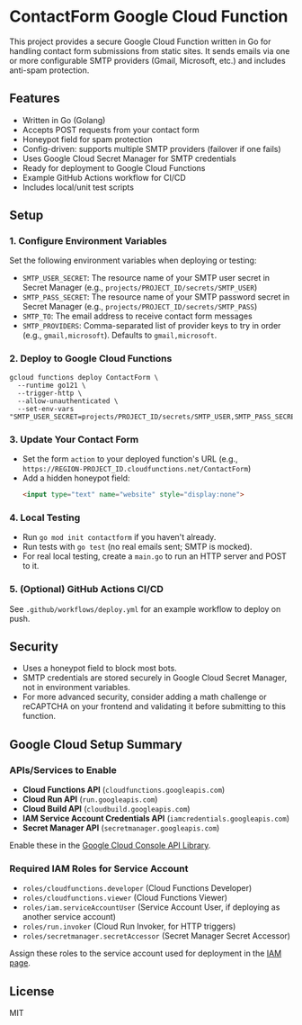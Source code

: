 # ContactForm Google Cloud Function

This project provides a secure Google Cloud Function written in Go for handling contact form submissions from static sites. It sends emails via one or more configurable SMTP providers (Gmail, Microsoft, etc.) and includes anti-spam protection.

## Features
- Written in Go (Golang)
- Accepts POST requests from your contact form
- Honeypot field for spam protection
- Config-driven: supports multiple SMTP providers (failover if one fails)
- Uses Google Cloud Secret Manager for SMTP credentials
- Ready for deployment to Google Cloud Functions
- Example GitHub Actions workflow for CI/CD
- Includes local/unit test scripts

## Setup

### 1. Configure Environment Variables
Set the following environment variables when deploying or testing:
- `SMTP_USER_SECRET`: The resource name of your SMTP user secret in Secret Manager (e.g., `projects/PROJECT_ID/secrets/SMTP_USER`)
- `SMTP_PASS_SECRET`: The resource name of your SMTP password secret in Secret Manager (e.g., `projects/PROJECT_ID/secrets/SMTP_PASS`)
- `SMTP_TO`: The email address to receive contact form messages
- `SMTP_PROVIDERS`: Comma-separated list of provider keys to try in order (e.g., `gmail,microsoft`). Defaults to `gmail,microsoft`.

### 2. Deploy to Google Cloud Functions

```
gcloud functions deploy ContactForm \
  --runtime go121 \
  --trigger-http \
  --allow-unauthenticated \
  --set-env-vars "SMTP_USER_SECRET=projects/PROJECT_ID/secrets/SMTP_USER,SMTP_PASS_SECRET=projects/PROJECT_ID/secrets/SMTP_PASS,SMTP_TO=you@gmail.com,SMTP_PROVIDERS=gmail,microsoft"
```

### 3. Update Your Contact Form
- Set the form `action` to your deployed function's URL (e.g., `https://REGION-PROJECT_ID.cloudfunctions.net/ContactForm`)
- Add a hidden honeypot field:
  ```html
  <input type="text" name="website" style="display:none">
  ```

### 4. Local Testing
- Run `go mod init contactform` if you haven't already.
- Run tests with `go test` (no real emails sent; SMTP is mocked).
- For real local testing, create a `main.go` to run an HTTP server and POST to it.

### 5. (Optional) GitHub Actions CI/CD
See `.github/workflows/deploy.yml` for an example workflow to deploy on push.

## Security
- Uses a honeypot field to block most bots.
- SMTP credentials are stored securely in Google Cloud Secret Manager, not in environment variables.
- For more advanced security, consider adding a math challenge or reCAPTCHA on your frontend and validating it before submitting to this function.

## Google Cloud Setup Summary

### APIs/Services to Enable
- **Cloud Functions API** (`cloudfunctions.googleapis.com`)
- **Cloud Run API** (`run.googleapis.com`)
- **Cloud Build API** (`cloudbuild.googleapis.com`)
- **IAM Service Account Credentials API** (`iamcredentials.googleapis.com`)
- **Secret Manager API** (`secretmanager.googleapis.com`)

Enable these in the [Google Cloud Console API Library](https://console.cloud.google.com/apis/library).

### Required IAM Roles for Service Account
- `roles/cloudfunctions.developer` (Cloud Functions Developer)
- `roles/cloudfunctions.viewer` (Cloud Functions Viewer)
- `roles/iam.serviceAccountUser` (Service Account User, if deploying as another service account)
- `roles/run.invoker` (Cloud Run Invoker, for HTTP triggers)
- `roles/secretmanager.secretAccessor` (Secret Manager Secret Accessor)

Assign these roles to the service account used for deployment in the [IAM page](https://console.cloud.google.com/iam-admin/iam).

## License
MIT
